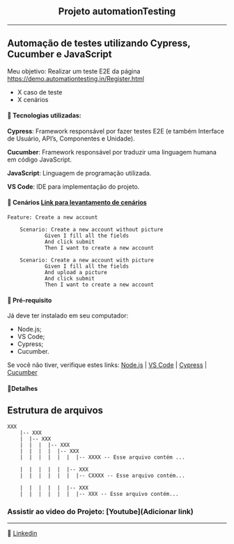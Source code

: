 <h2 align="center"> Projeto automationTesting </h2>

------


## Automação de testes utilizando Cypress, Cucumber e JavaScript

Meu objetivo: Realizar um teste E2E da página https://demo.automationtesting.in/Register.html

- X caso de teste
- X cenários

#### :space_invader: Tecnologias utilizadas:

**Cypress**: Framework responsável por fazer testes E2E (e também Interface de Usuário, API’s, Componentes e Unidade).

**Cucumber**: Framework responsável por traduzir uma linguagem humana em código JavaScript.

**JavaScript**: Linguagem de programação utilizada.

**VS Code**: IDE para implementação do projeto.


#### :space_invader: Cenários [Link para levantamento de cenários](https://miro.com/app/board/uXjVPSselB8=/?moveToWidget=3458764539740067268&cot=14)

    Feature: Create a new account

        Scenario: Create a new account without picture
                Given I fill all the fields
                And click submit
                Then I want to create a new account

        Scenario: Create a new account with picture
                Given I fill all the fields
                And upload a picture
                And click submit
                Then I want to create a new account
           

               
 #### :space_invader: Pré-requisito

Já deve ter instalado em seu computador:
- Node.js;
- VS Code;
- Cypress;
- Cucumber.


Se você não tiver, verifique estes links: [Node.js](https://nodejs.org/en/) | [VS Code](https://code.visualstudio.com/) | [Cypress](https://www.cypress.io/) | [Cucumber](https://www.youtube.com/watch?v=YV3qPvhJ-rg&t=58s)


#### :space_invader:Detalhes


## Estrutura de arquivos



    
    XXX
        |-- XXX
        |  |-- XXX
        |  |  |  |-- XXX
        |  |  |  |  |-- XXX
        |  |  |  |  |  |  |-- XXXX -- Esse arquivo contém ...
        
        |  |  |  |  |  |-- XXX
        |  |  |  |  |  |  |-- CXXXX -- Esse arquivo contém...
        
        |  |  |  |  |  |-- XXX
        |  |  |  |  |  |  |-- XXX -- Esse arquivo contém...


	
### Assistir ao video do Projeto: [Youtube](Adicionar link)
	
 ------
	
:speech_balloon: [Linkedin](https://www.linkedin.com/in/andradegluiza/)


